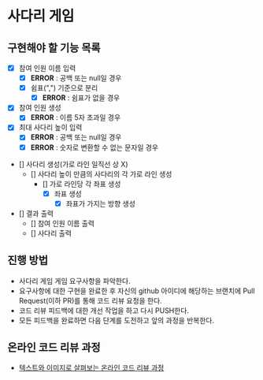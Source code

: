 # 사다리 게임

## 구현해야 할 기능 목록
- [X] 참여 인원 이름 입력
    - [X] __ERROR__ : 공백 또는 null일 경우
    - [X] 쉼표(",") 기준으로 분리
        - [X] __ERROR__ : 쉼표가 없을 경우

- [X] 참여 인원 생성
    - [X] __ERROR__ : 이름 5자 초과일 경우   

- [X] 최대 사다리 높이 입력
    - [X] __ERROR__ : 공백 또는 null일 경우
    - [X] __ERROR__ : 숫자로 변환할 수 없는 문자일 경우

- [] 사다리 생성(가로 라인 일직선 상 X)   
    - [] 사다리 높이 만큼의 사다리의 각 가로 라인 생성
        - [] 가로 라인당 각 좌표 생성
            - [X] 좌표 생성
                - [X] 좌표가 가지는 방향 생성
       
- [] 결과 출력
    - [] 참여 인원 이름 출력
    - [] 사다리 출력
    
## 진행 방법
* 사다리 게임 게임 요구사항을 파악한다.
* 요구사항에 대한 구현을 완료한 후 자신의 github 아이디에 해당하는 브랜치에 Pull Request(이하 PR)를 통해 코드 리뷰 요청을 한다.
* 코드 리뷰 피드백에 대한 개선 작업을 하고 다시 PUSH한다.
* 모든 피드백을 완료하면 다음 단계를 도전하고 앞의 과정을 반복한다.

## 온라인 코드 리뷰 과정
* [텍스트와 이미지로 살펴보는 온라인 코드 리뷰 과정](https://github.com/nextstep-step/nextstep-docs/tree/master/codereview)